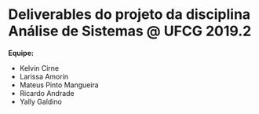 # Deliverables do projeto da disciplina Análise de Sistemas @ UFCG 2019.2

**Equipe:**
- Kelvin Cirne
- Larissa Amorin
- Mateus Pinto Mangueira
- Ricardo Andrade
- Yally Galdino

